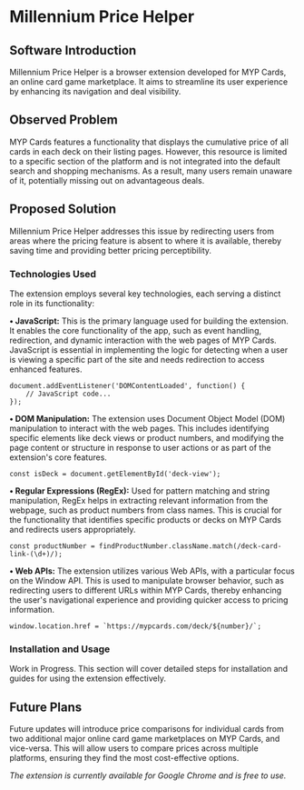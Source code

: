 # Millennium Price Helper

## Software Introduction
Millennium Price Helper is a browser extension developed for MYP Cards, an online card game marketplace. It aims to streamline its user experience by enhancing its navigation and deal visibility.

## Observed Problem
MYP Cards features a functionality that displays the cumulative price of all cards in each deck on their listing pages. However, this resource is limited to a specific section of the platform and is not integrated into the default search and shopping mechanisms. As a result, many users remain unaware of it, potentially missing out on advantageous deals.

## Proposed Solution
Millennium Price Helper addresses this issue by redirecting users from areas where the pricing feature is absent to where it is available, thereby saving time and providing better pricing perceptibility.

### Technologies Used
The extension employs several key technologies, each serving a distinct role in its functionality:

**• JavaScript:** This is the primary language used for building the extension. It enables the core functionality of the app, such as event handling, redirection, and dynamic interaction with the web pages of MYP Cards. JavaScript is essential in implementing the logic for detecting when a user is viewing a specific part of the site and needs redirection to access enhanced features. <br />

```
document.addEventListener('DOMContentLoaded', function() {
    // JavaScript code...
});
```

**• DOM Manipulation:** The extension uses Document Object Model (DOM) manipulation to interact with the web pages. This includes identifying specific elements like deck views or product numbers, and modifying the page content or structure in response to user actions or as part of the extension's core features. <br />

```
const isDeck = document.getElementById('deck-view');
```

**• Regular Expressions (RegEx):** Used for pattern matching and string manipulation, RegEx helps in extracting relevant information from the webpage, such as product numbers from class names. This is crucial for the functionality that identifies specific products or decks on MYP Cards and redirects users appropriately. <br />

```
const productNumber = findProductNumber.className.match(/deck-card-link-(\d+)/);
```

**• Web APIs:** The extension utilizes various Web APIs, with a particular focus on the Window API. This is used to manipulate browser behavior, such as redirecting users to different URLs within MYP Cards, thereby enhancing the user's navigational experience and providing quicker access to pricing information. <br />

```
window.location.href = `https://mypcards.com/deck/${number}/`;
```

### Installation and Usage
Work in Progress. This section will cover detailed steps for installation and guides for using the extension effectively.

## Future Plans
Future updates will introduce price comparisons for individual cards from two additional major online card game marketplaces on MYP Cards, and vice-versa. This will allow users to compare prices across multiple platforms, ensuring they find the most cost-effective options.

_The extension is currently available for Google Chrome and is free to use._
